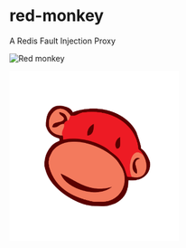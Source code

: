 # red-monkey
A Redis Fault Injection Proxy

![Red monkey](https://github.com/toyotaconnected-India/red-monkey/workflows/Sphinx/badge.svg?branch=master)

<img src="assets/red-mon.png" width=300 />
